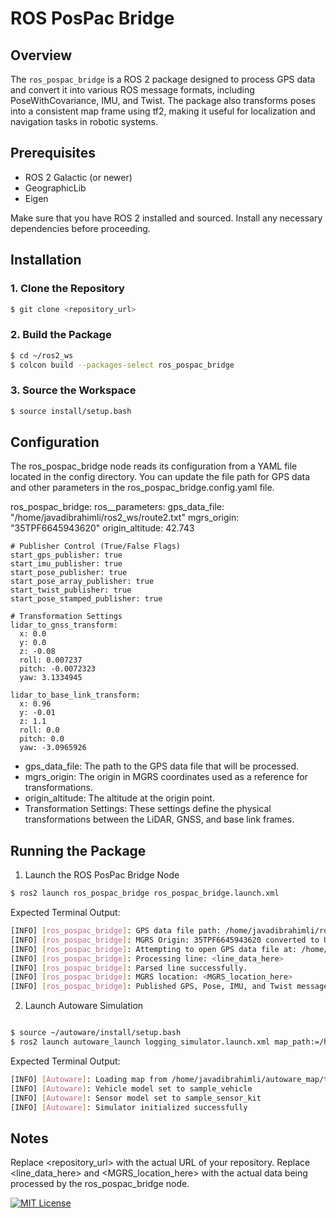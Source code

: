 # ROS PosPac Bridge

## Overview

The `ros_pospac_bridge` is a ROS 2 package designed to process GPS data and convert it into various ROS message formats, including PoseWithCovariance, IMU, and Twist. The package also transforms poses into a consistent map frame using tf2, making it useful for localization and navigation tasks in robotic systems.

## Prerequisites

- ROS 2 Galactic (or newer)
- GeographicLib
- Eigen

Make sure that you have ROS 2 installed and sourced. Install any necessary dependencies before proceeding.

## Installation

### 1. Clone the Repository

```bash
$ git clone <repository_url>
```

### 2. Build the Package

```bash
$ cd ~/ros2_ws
$ colcon build --packages-select ros_pospac_bridge
```

### 3. Source the Workspace

```bash
$ source install/setup.bash
```

## Configuration

The ros_pospac_bridge node reads its configuration from a YAML file located in the config directory. You can update the file path for GPS data and other parameters in the ros_pospac_bridge.config.yaml file.


ros_pospac_bridge:
  ros__parameters:
    gps_data_file: "/home/javadibrahimli/ros2_ws/route2.txt"
    mgrs_origin: "35TPF6645943620"
    origin_altitude: 42.743

    # Publisher Control (True/False Flags)
    start_gps_publisher: true
    start_imu_publisher: true
    start_pose_publisher: true
    start_pose_array_publisher: true
    start_twist_publisher: true
    start_pose_stamped_publisher: true

    # Transformation Settings
    lidar_to_gnss_transform:
      x: 0.0
      y: 0.0
      z: -0.08
      roll: 0.007237
      pitch: -0.0072323
      yaw: 3.1334945

    lidar_to_base_link_transform:
      x: 0.96
      y: -0.01
      z: 1.1
      roll: 0.0
      pitch: 0.0
      yaw: -3.0965926


- gps_data_file: The path to the GPS data file that will be processed.
- mgrs_origin: The origin in MGRS coordinates used as a reference for transformations.
- origin_altitude: The altitude at the origin point.
- Transformation Settings: These settings define the physical transformations between the LiDAR, GNSS, and base link frames.





## Running the Package
1. Launch the ROS PosPac Bridge Node

```bash
$ ros2 launch ros_pospac_bridge ros_pospac_bridge.launch.xml
```
Expected Terminal Output:

```bash
[INFO] [ros_pospac_bridge]: GPS data file path: /home/javadibrahimli/ros2_ws/route2.txt
[INFO] [ros_pospac_bridge]: MGRS Origin: 35TPF6645943620 converted to UTM: easting 66457.90214, northing 43622.34122
[INFO] [ros_pospac_bridge]: Attempting to open GPS data file at: /home/javadibrahimli/ros2_ws/route2.txt
[INFO] [ros_pospac_bridge]: Processing line: <line_data_here>
[INFO] [ros_pospac_bridge]: Parsed line successfully.
[INFO] [ros_pospac_bridge]: MGRS location: <MGRS_location_here>
[INFO] [ros_pospac_bridge]: Published GPS, Pose, IMU, and Twist messages.
```

2. Launch Autoware Simulation

```bash

```
```bash
$ source ~/autoware/install/setup.bash
$ ros2 launch autoware_launch logging_simulator.launch.xml map_path:=/home/javadibrahimli/autoware_map/test_route2 vehicle_model:=sample_vehicle sensor_model:=sample_sensor_kit
```
Expected Terminal Output:

```bash
[INFO] [Autoware]: Loading map from /home/javadibrahimli/autoware_map/test_route2
[INFO] [Autoware]: Vehicle model set to sample_vehicle
[INFO] [Autoware]: Sensor model set to sample_sensor_kit
[INFO] [Autoware]: Simulator initialized successfully
```

## Notes
Replace <repository_url> with the actual URL of your repository.
Replace <line_data_here> and <MGRS_location_here> with the actual data being processed by the ros_pospac_bridge node.

[![MIT License](https://img.shields.io/badge/License-MIT-green.svg)](https://choosealicense.com/licenses/mit/)



